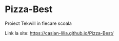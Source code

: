 # Pizza-Best
Proiect Tekwill in fiecare scoala

Link la site: https://casian-lilia.github.io/Pizza-Best/
